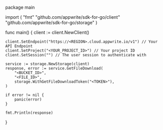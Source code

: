 package main

import (
    "fmt"
    "github.com/appwrite/sdk-for-go/client"
    "github.com/appwrite/sdk-for-go/storage"
)

func main() {
    client := client.NewClient()

    client.SetEndpoint("https://<REGION>.cloud.appwrite.io/v1") // Your API Endpoint
    client.SetProject("<YOUR_PROJECT_ID>") // Your project ID
    client.SetSession("") // The user session to authenticate with

    service := storage.NewStorage(client)
    response, error := service.GetFileDownload(
        "<BUCKET_ID>",
        "<FILE_ID>",
        storage.WithGetFileDownloadToken("<TOKEN>"),
    )

    if error != nil {
        panic(error)
    }

    fmt.Println(response)
}
